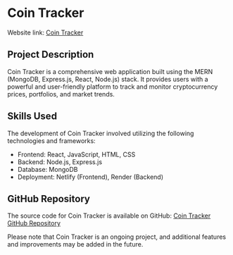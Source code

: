 # Coin Tracker

Website link: [Coin Tracker](https://tubular-starship-f4c8df.netlify.app/)

## Project Description

Coin Tracker is a comprehensive web application built using the MERN (MongoDB, Express.js, React, Node.js) stack. It provides users with a powerful and user-friendly platform to track and monitor cryptocurrency prices, portfolios, and market trends.


## Skills Used
The development of Coin Tracker involved utilizing the following technologies and frameworks:
- Frontend: React, JavaScript, HTML, CSS
- Backend: Node.js, Express.js
- Database: MongoDB
- Deployment: Netlify (Frontend), Render (Backend)

## GitHub Repository
The source code for Coin Tracker is available on GitHub: [Coin Tracker GitHub Repository](https://github.com/shafi099/MoneyTracker)

Please note that Coin Tracker is an ongoing project, and additional features and improvements may be added in the future.



